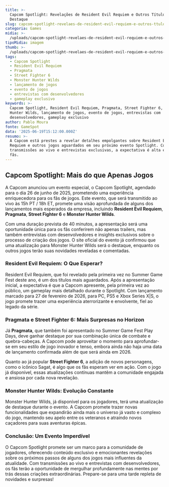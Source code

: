 ```yaml
---
title: >-
  Capcom Spotlight: Revelações de Resident Evil Requiem e Outros Títulos em
  Destaque
slug: capcom-spotlight-revelaes-de-resident-evil-requiem-e-outros-ttulos-em-destaque
categoria: Games
midia: >-
  /uploads/capcom-spotlight-revelaes-de-resident-evil-requiem-e-outros-ttulos-em-destaque-thumb.jpg
tipoMidia: imagem
thumb: >-
  /uploads/capcom-spotlight-revelaes-de-resident-evil-requiem-e-outros-ttulos-em-destaque-thumb.jpg
tags:
  - Capcom Spotlight
  - Resident Evil Requiem
  - Pragmata
  - Street Fighter 6
  - Monster Hunter Wilds
  - lançamento de jogos
  - evento de jogos
  - entrevistas com desenvolvedores
  - gameplay exclusivo
keywords: >-
  Capcom Spotlight, Resident Evil Requiem, Pragmata, Street Fighter 6, Monster
  Hunter Wilds, lançamento de jogos, evento de jogos, entrevistas com
  desenvolvedores, gameplay exclusivo
author: Pablo Moura
fonte: GameSpot
data: '2025-06-19T15:12:00.000Z'
resumo: >-
  A Capcom está prestes a revelar detalhes empolgantes sobre Resident Evil
  Requiem e outros jogos aguardados em seu próximo evento Spotlight. Com
  transmissões ao vivo e entrevistas exclusivas, a expectativa é alta entre os
  fãs.
---
```


## Capcom Spotlight: Mais do que Apenas Jogos

A Capcom anunciou um evento especial, o Capcom Spotlight, agendado para o dia 26 de junho de 2025, prometendo uma experiência enriquecedora para os fãs de jogos. Este evento, que será transmitido ao vivo às 15h PT / 18h ET, promete uma visão aprofundada de alguns dos lançamentos mais esperados da empresa, incluindo **Resident Evil Requiem**, **Pragmata**, **Street Fighter 6** e **Monster Hunter Wilds**.

Com uma duração prevista de 40 minutos, a apresentação será uma oportunidade única para os fãs conferirem não apenas trailers, mas também entrevistas com desenvolvedores e insights exclusivos sobre o processo de criação dos jogos. O site oficial do evento já confirmou que uma atualização para Monster Hunter Wilds será o destaque, enquanto os outros jogos terão suas novidades reveladas e comentadas.

### Resident Evil Requiem: O Que Esperar?

Resident Evil Requiem, que foi revelado pela primeira vez no Summer Game Fest deste ano, é um dos títulos mais aguardados. Após a apresentação inicial, a expectativa é que a Capcom apresente, pela primeira vez ao público, um gameplay mais detalhado durante o Spotlight. Com lançamento marcado para 27 de fevereiro de 2026, para PC, PS5 e Xbox Series X|S, o jogo promete trazer uma experiência aterrorizante e envolvente, fiel ao legado da série.

### Pragmata e Street Fighter 6: Mais Surpresas no Horizon

Já **Pragmata**, que também foi apresentado no Summer Game Fest Play Days, deve ganhar destaque por sua combinação única de combate e quebra-cabeças. A Capcom pode aproveitar o momento para aprofundar-se em seu estilo de jogo inovador e tenso, embora ainda não haja uma data de lançamento confirmada além de que será ainda em 2026.

Quanto ao já popular **Street Fighter 6**, a adição de novos personagens, como o icônico Sagat, é algo que os fãs esperam ver em ação. Com o jogo já disponível, essas atualizações contínuas mantêm a comunidade engajada e ansiosa por cada nova revelação.

### Monster Hunter Wilds: Evolução Constante

Monster Hunter Wilds, já disponível para os jogadores, terá uma atualização de destaque durante o evento. A Capcom promete trazer novas funcionalidades que expandirão ainda mais o universo já vasto e complexo do jogo, mantendo seu apelo entre os veteranos e atraindo novos caçadores para suas aventuras épicas.

### Conclusão: Um Evento Imperdível

O Capcom Spotlight promete ser um marco para a comunidade de jogadores, oferecendo conteúdo exclusivo e emocionantes revelações sobre os próximos passos de alguns dos jogos mais influentes da atualidade. Com transmissões ao vivo e entrevistas com desenvolvedores, os fãs terão a oportunidade de mergulhar profundamente nas mentes por trás dessas criações extraordinárias. Prepare-se para uma tarde repleta de novidades e surpresas!

